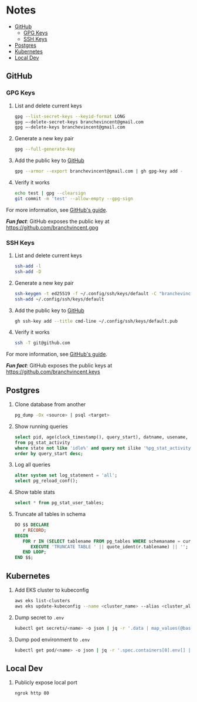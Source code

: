 # Notes

<!--TOC-->

- [GitHub](#github)
  - [GPG Keys](#gpg-keys)
  - [SSH Keys](#ssh-keys)
- [Postgres](#postgres)
- [Kubernetes](#kubernetes)
- [Local Dev](#local-dev)

<!--TOC-->

## GitHub

### GPG Keys

1. List and delete current keys

   ```sh
   gpg --list-secret-keys --keyid-format LONG
   gpg –-delete-secret-keys branchevincent@gmail.com
   gpg –-delete-keys branchevincent@gmail.com
   ```

1. Generate a new key pair

   ```sh
   gpg --full-generate-key
   ```

1. Add the public key to [GitHub](https://github.com/settings/gpg/new)

   ```sh
   gpg --armor --export branchevincent@gmail.com | gh gpg-key add -
   ```

1. Verify it works

   ```sh
   echo test | gpg --clearsign
   git commit -m 'test' --allow-empty --gpg-sign
   ```

For more information, see [GitHub's guide](https://docs.github.com/en/free-pro-team@latest/github/authenticating-to-github/managing-commit-signature-verification).

**_Fun fact_**: GitHub exposes the public key at <https://github.com/branchvincent.gpg>

### SSH Keys

1. List and delete current keys

   ```sh
   ssh-add -l
   ssh-add -D
   ```

1. Generate a new key pair

   ```sh
   ssh-keygen -t ed25519 -f ~/.config/ssh/keys/default -C "branchevincent@gmail.com"
   ssh-add ~/.config/ssh/keys/default
   ```

1. Add the public key to [GitHub](https://github.com/settings/ssh/new)

   ```sh
   gh ssh-key add --title cmd-line ~/.config/ssh/keys/default.pub
   ```

1. Verify it works

   ```sh
   ssh -T git@github.com
   ```

For more information, see [GitHub's guide](https://docs.github.com/en/free-pro-team@latest/github/authenticating-to-github/connecting-to-github-with-ssh).

**_Fun fact_**: GitHub exposes the public keys at <https://github.com/branchvincent.keys>

## Postgres

1. Clone database from another

   ```sh
   pg_dump -Ox <source> | psql <target>
   ```

1. Show running queries

   ```sql
   select pid, age(clock_timestamp(), query_start), datname, usename, query, state
   from pg_stat_activity
   where state not like 'idle%' and query not ilike '%pg_stat_activity%'
   order by query_start desc;
   ```

1. Log all queries

   ```sql
   alter system set log_statement = 'all';
   select pg_reload_conf();
   ```

1. Show table stats

   ```sql
   select * from pg_stat_user_tables;
   ```

1. Truncate all tables in schema

   ```sql
   DO $$ DECLARE
      r RECORD;
   BEGIN
      FOR r IN (SELECT tablename FROM pg_tables WHERE schemaname = current_schema()) LOOP
         EXECUTE 'TRUNCATE TABLE ' || quote_ident(r.tablename) || '';
      END LOOP;
   END $$;
   ```

## Kubernetes

1. Add EKS cluster to kubeconfig

   ```sh
   aws eks list-clusters
   aws eks update-kubeconfig --name <cluster_name> --alias <cluster_alias>
   ```

1. Dump secret to `.env`

   ```sh
   kubectl get secrets/<name> -o json | jq -r '.data | map_values(@base64d) | to_entries[] | "\(.key)=\(.value)"' >>.env
   ```

1. Dump pod environment to `.env`

   ```sh
   kubectl get pod/<name> -o json | jq -r '.spec.containers[0].env[] | "\(.name)=\(.value)"' >>.env
   ```

## Local Dev

1. Publicly expose local port

   ```sh
   ngrok http 80
   ```
